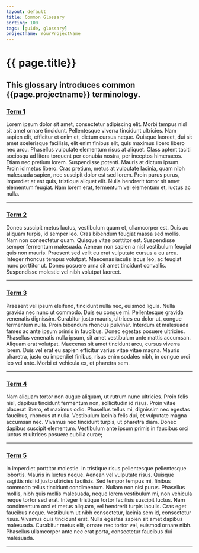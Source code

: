 ```yaml
---
layout: default
title: Common Glossary
sorting: 100
tags: [guide, glossary]
projectname: YourProjectName
---
```


# {{ page.title}}

## This glossary introduces common {{page.projectname}} terminology.

### [Term 1](#term-1)

Lorem ipsum dolor sit amet, consectetur adipiscing elit. Morbi tempus nisl sit amet ornare tincidunt. Pellentesque viverra tincidunt ultricies. Nam sapien elit, efficitur et enim et, dictum cursus neque. Quisque laoreet, dui sit amet scelerisque facilisis, elit enim finibus elit, quis maximus libero libero nec arcu. Phasellus vulputate elementum risus at aliquet. Class aptent taciti sociosqu ad litora torquent per conubia nostra, per inceptos himenaeos. Etiam nec pretium lorem. Suspendisse potenti. Mauris at dictum ipsum. Proin id metus libero. Cras pretium, metus at vulputate lacinia, quam nibh malesuada sapien, nec suscipit dolor est sed lorem. Proin purus purus, imperdiet at est quis, tristique aliquet elit. Nulla hendrerit tortor sit amet elementum feugiat. Nam lorem erat, fermentum vel elementum et, luctus ac nulla.

---

### [Term 2](#term-2)

Donec suscipit metus luctus, vestibulum quam et, ullamcorper est. Duis ac aliquam turpis, id semper leo. Cras bibendum feugiat massa sed mollis. Nam non consectetur quam. Quisque vitae porttitor est. Suspendisse semper fermentum malesuada. Aenean non sapien a nisl vestibulum feugiat quis non mauris. Praesent sed velit eu erat vulputate cursus a eu arcu. Integer rhoncus tempus volutpat. Maecenas iaculis lacus leo, ac feugiat nunc porttitor ut. Donec posuere urna sit amet tincidunt convallis. Suspendisse molestie vel nibh volutpat laoreet.

---

### [Term 3](#term-3)

Praesent vel ipsum eleifend, tincidunt nulla nec, euismod ligula. Nulla gravida nec nunc ut commodo. Duis eu congue mi. Pellentesque gravida venenatis dignissim. Curabitur justo mauris, ultrices eu dolor ut, congue fermentum nulla. Proin bibendum rhoncus pulvinar. Interdum et malesuada fames ac ante ipsum primis in faucibus. Donec egestas posuere ultricies. Phasellus venenatis nulla ipsum, sit amet vestibulum ante mattis accumsan. Aliquam erat volutpat. Maecenas sit amet tincidunt arcu, cursus viverra lorem. Duis vel erat eu sapien efficitur varius vitae vitae magna. Mauris pharetra, justo eu imperdiet finibus, risus enim sodales nibh, in congue orci leo vel ante. Morbi et vehicula ex, et pharetra sem.

---

### [Term 4](#term-4)

Nam aliquam tortor non augue aliquam, ut rutrum nunc ultricies. Proin felis nisl, dapibus tincidunt fermentum non, sollicitudin id risus. Proin vitae placerat libero, et maximus odio. Phasellus tellus mi, dignissim nec egestas faucibus, rhoncus at nulla. Vestibulum lacinia felis dui, et vulputate magna accumsan nec. Vivamus nec tincidunt turpis, ut pharetra diam. Donec dapibus suscipit elementum. Vestibulum ante ipsum primis in faucibus orci luctus et ultrices posuere cubilia curae;

---

### [Term 5](#term-5)

In imperdiet porttitor molestie. In tristique risus pellentesque pellentesque lobortis. Mauris in luctus neque. Aenean vel vulputate risus. Quisque sagittis nisi id justo ultricies facilisis. Sed tempor tempus mi, finibus commodo tellus tincidunt condimentum. Nullam non nisi purus. Phasellus mollis, nibh quis mollis malesuada, neque lorem vestibulum mi, non vehicula neque tortor sed erat. Integer tristique tortor facilisis suscipit luctus. Nam condimentum orci et metus aliquam, vel hendrerit turpis iaculis. Cras eget faucibus neque. Vestibulum ut nibh consectetur, lacinia sem id, consectetur risus. Vivamus quis tincidunt erat. Nulla egestas sapien sit amet dapibus malesuada. Curabitur metus elit, ornare nec tortor vel, euismod ornare nibh. Phasellus ullamcorper ante nec erat porta, consectetur faucibus dui malesuada.

---

